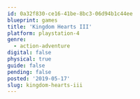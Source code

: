 ```yaml
---
id: 0a32f830-ce16-41be-8bc3-06d94b1c44ee
blueprint: games
title: 'Kingdom Hearts III'
platform: playstation-4
genre:
  - action-adventure
digital: false
physical: true
guide: false
pending: false
posted: '2019-05-17'
slug: kingdom-hearts-iii
---
```

